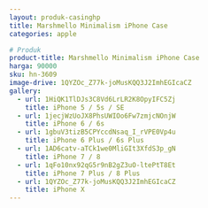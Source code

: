 ```yaml
---
layout: produk-casinghp
title: Marshmello Minimalism iPhone Case
categories: apple

# Produk
product-title: Marshmello Minimalism iPhone Case
harga: 90000
sku: hn-3609
image-drive: 1QYZOc_Z77k-joMusKQQ3J2ImhEGIcaCZ
gallery:
  - url: 1HiQK1TlDJs3C8Vd6LrLR2K8OpyIFC5Zj
    title: iPhone 5 / 5s / SE
  - url: 1jecjWzUoJX8PhsUWIOo6Fw7zmjcNOnjW
    title: iPhone 6 / 6s
  - url: 1gbuV3tizB5CPYccdNsaq_I_rVPE0Vp4u
    title: iPhone 6 Plus / 6s Plus
  - url: 1AD6catv-aTCk1we0MliGIt3XfdS3p_gN
    title: iPhone 7 / 8
  - url: 1qFo10nx92qG5r9nB2gZ3uO-ltePtT8Et
    title: iPhone 7 Plus / 8 Plus
  - url: 1QYZOc_Z77k-joMusKQQ3J2ImhEGIcaCZ
    title: iPhone X
---
```

